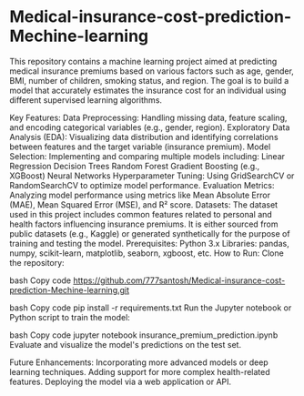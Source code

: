# Medical-insurance-cost-prediction-Mechine-learning
This repository contains a machine learning project aimed at predicting medical insurance premiums based on various factors such as age, gender, BMI, number of children, smoking status, and region. The goal is to build a model that accurately estimates the insurance cost for an individual using different supervised learning algorithms.

Key Features:
Data Preprocessing: Handling missing data, feature scaling, and encoding categorical variables (e.g., gender, region).
Exploratory Data Analysis (EDA): Visualizing data distribution and identifying correlations between features and the target variable (insurance premium).
Model Selection: Implementing and comparing multiple models including:
Linear Regression
Decision Trees
Random Forest
Gradient Boosting (e.g., XGBoost)
Neural Networks
Hyperparameter Tuning: Using GridSearchCV or RandomSearchCV to optimize model performance.
Evaluation Metrics: Analyzing model performance using metrics like Mean Absolute Error (MAE), Mean Squared Error (MSE), and R² score.
Datasets:
The dataset used in this project includes common features related to personal and health factors influencing insurance premiums. It is either sourced from public datasets (e.g., Kaggle) or generated synthetically for the purpose of training and testing the model.
Prerequisites:
Python 3.x
Libraries: pandas, numpy, scikit-learn, matplotlib, seaborn, xgboost, etc.
How to Run:
Clone the repository:

bash
Copy code
https://github.com/777santosh/Medical-insurance-cost-prediction-Mechine-learning.git

bash
Copy code
pip install -r requirements.txt
Run the Jupyter notebook or Python script to train the model:

bash
Copy code
jupyter notebook insurance_premium_prediction.ipynb
Evaluate and visualize the model's predictions on the test set.

Future Enhancements:
Incorporating more advanced models or deep learning techniques.
Adding support for more complex health-related features.
Deploying the model via a web application or API.
